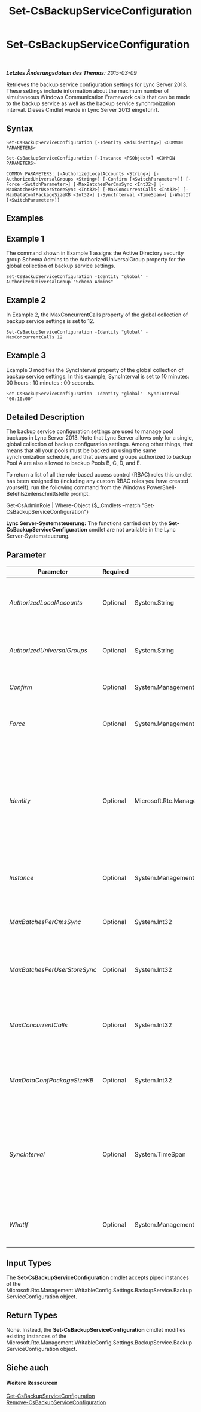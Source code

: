 ﻿---
title: Set-CsBackupServiceConfiguration
TOCTitle: Set-CsBackupServiceConfiguration
ms:assetid: 72ed064e-5f67-481f-802a-74846cecb189
ms:mtpsurl: https://technet.microsoft.com/de-de/library/JJ205006(v=OCS.15)
ms:contentKeyID: 49294399
ms.date: 05/19/2016
mtps_version: v=OCS.15
ms.translationtype: HT
---

# Set-CsBackupServiceConfiguration

 

_**Letztes Änderungsdatum des Themas:** 2015-03-09_

Retrieves the backup service configuration settings for Lync Server 2013. These settings include information about the maximum number of simultaneous Windows Communication Framework calls that can be made to the backup service as well as the backup service synchronization interval. Dieses Cmdlet wurde in Lync Server 2013 eingeführt.

## Syntax

    Set-CsBackupServiceConfiguration [-Identity <XdsIdentity>] <COMMON PARAMETERS>

    Set-CsBackupServiceConfiguration [-Instance <PSObject>] <COMMON PARAMETERS>

    COMMON PARAMETERS: [-AuthorizedLocalAccounts <String>] [-AuthorizedUniversalGroups <String>] [-Confirm [<SwitchParameter>]] [-Force <SwitchParameter>] [-MaxBatchesPerCmsSync <Int32>] [-MaxBatchesPerUserStoreSync <Int32>] [-MaxConcurrentCalls <Int32>] [-MaxDataConfPackageSizeKB <Int32>] [-SyncInterval <TimeSpan>] [-WhatIf [<SwitchParameter>]]

## Examples

## Example 1

The command shown in Example 1 assigns the Active Directory security group Schema Admins to the AuthorizedUniversalGroup property for the global collection of backup service settings.

    Set-CsBackupServiceConfiguration -Identity "global" -AuthorizedUniversalGroup "Schema Admins"

## Example 2

In Example 2, the MaxConcurrentCalls property of the global collection of backup service settings is set to 12.

    Set-CsBackupServiceConfiguration -Identity "global" -MaxConcurrentCalls 12

## Example 3

Example 3 modifies the SyncInterval property of the global collection of backup service settings. In this example, SyncInterval is set to 10 minutes: 00 hours : 10 minutes : 00 seconds.

    Set-CsBackupServiceConfiguration -Identity "global" -SyncInterval "00:10:00"

## Detailed Description

The backup service configuration settings are used to manage pool backups in Lync Server 2013. Note that Lync Server allows only for a single, global collection of backup configuration settings. Among other things, that means that all your pools must be backed up using the same synchronization schedule, and that users and groups authorized to backup Pool A are also allowed to backup Pools B, C, D, and E.

To return a list of all the role-based access control (RBAC) roles this cmdlet has been assigned to (including any custom RBAC roles you have created yourself), run the following command from the Windows PowerShell-Befehlszeilenschnittstelle prompt:

Get-CsAdminRole | Where-Object {$\_.Cmdlets –match "Set-CsBackupServiceConfiguration"}

**Lync Server-Systemsteuerung:** The functions carried out by the **Set-CsBackupServiceConfiguration** cmdlet are not available in the Lync Server-Systemsteuerung.

## Parameter


<table>
<colgroup>
<col style="width: 25%" />
<col style="width: 25%" />
<col style="width: 25%" />
<col style="width: 25%" />
</colgroup>
<thead>
<tr class="header">
<th>Parameter</th>
<th>Required</th>
<th>Type</th>
<th>Description</th>
</tr>
</thead>
<tbody>
<tr class="odd">
<td><p><em>AuthorizedLocalAccounts</em></p></td>
<td><p>Optional</p></td>
<td><p>System.String</p></td>
<td><p>Names of the local users/local groups that are authorized to run the backup service. The default value is Network Service.</p></td>
</tr>
<tr class="even">
<td><p><em>AuthorizedUniversalGroups</em></p></td>
<td><p>Optional</p></td>
<td><p>System.String</p></td>
<td><p>Names of the universal groups authorized to run the backup service. The default value is Schema admins.</p></td>
</tr>
<tr class="odd">
<td><p><em>Confirm</em></p></td>
<td><p>Optional</p></td>
<td><p>System.Management.Automation.SwitchParameter</p></td>
<td><p>Prompts you for confirmation before executing the command.</p></td>
</tr>
<tr class="even">
<td><p><em>Force</em></p></td>
<td><p>Optional</p></td>
<td><p>System.Management.Automation.SwitchParameter</p></td>
<td><p>Suppresses the display of any non-fatal error message that might occur when running the command.</p></td>
</tr>
<tr class="odd">
<td><p><em>Identity</em></p></td>
<td><p>Optional</p></td>
<td><p>Microsoft.Rtc.Management.Xds.XdsIdentity</p></td>
<td><p>Unique identifier for the backup service configuration settings. Because you can only have a single, global instance of these settings, you do not need to specify an Identity when calling the <strong>Set-CsBackupServiceConfiguration</strong> cmdlet. If you prefer, however, you can use the following syntax to reference the global settings:</p>
<p>-Identity global</p></td>
</tr>
<tr class="even">
<td><p><em>Instance</em></p></td>
<td><p>Optional</p></td>
<td><p>System.Management.Automation.PSObject</p></td>
<td><p>Allows you to pass a reference to an object to the cmdlet rather than set individual parameter values.</p></td>
</tr>
<tr class="odd">
<td><p><em>MaxBatchesPerCmsSync</em></p></td>
<td><p>Optional</p></td>
<td><p>System.Int32</p></td>
<td><p>Maximum number of batches that the CMS backup module will export during each export cycle. The default value is 500.</p></td>
</tr>
<tr class="even">
<td><p><em>MaxBatchesPerUserStoreSync</em></p></td>
<td><p>Optional</p></td>
<td><p>System.Int32</p></td>
<td><p>Maximum number of batches that the User Store backup module will export during each export cycle. The default value is 500.</p></td>
</tr>
<tr class="odd">
<td><p><em>MaxConcurrentCalls</em></p></td>
<td><p>Optional</p></td>
<td><p>System.Int32</p></td>
<td><p>The maximum number of Windows Communication Foundation (WCF) calls that can be made to the backup service at the same time. The default value is 10.</p></td>
</tr>
<tr class="even">
<td><p><em>MaxDataConfPackageSizeKB</em></p></td>
<td><p>Optional</p></td>
<td><p>System.Int32</p></td>
<td><p>Maximum size of the data package (in kilobytes) that the Data Conference module will export during each export cycle. The default value is 102400.</p></td>
</tr>
<tr class="odd">
<td><p><em>SyncInterval</em></p></td>
<td><p>Optional</p></td>
<td><p>System.TimeSpan</p></td>
<td><p>Specifies the amount of time that the service waits before synchronizing a pool with its backup pool. The default value is 2 minutes (00:02:00, or 00 hours, 02 minutes, 00 seconds). The SyncInterval can be configured to any value between 5 seconds (00:00:05) and 3 hours (03:00:00), inclusive.</p></td>
</tr>
<tr class="even">
<td><p><em>WhatIf</em></p></td>
<td><p>Optional</p></td>
<td><p>System.Management.Automation.SwitchParameter</p></td>
<td><p>Describes what would happen if you executed the command without actually executing the command.</p></td>
</tr>
</tbody>
</table>


## Input Types

The **Set-CsBackupServiceConfiguration** cmdlet accepts piped instances of the Microsoft.Rtc.Management.WritableConfig.Settings.BackupService.BackupServiceConfiguration object.

## Return Types

None. Instead, the **Set-CsBackupServiceConfiguration** cmdlet modifies existing instances of the Microsoft.Rtc.Management.WritableConfig.Settings.BackupService.BackupServiceConfiguration object.

## Siehe auch

#### Weitere Ressourcen

[Get-CsBackupServiceConfiguration](get-csbackupserviceconfiguration.md)  
[Remove-CsBackupServiceConfiguration](remove-csbackupserviceconfiguration.md)

